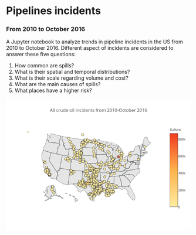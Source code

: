 # Pipelines incidents
### From 2010 to October 2016

A Jupyter notebook to analyze trends in pipeline incidents in the US from 2010 to October 2016. Different aspect of incidents are considered to answer these five questions:

1. How common are spills? 
2. What is their spatial and temporal distributions?
2. What is their scale regarding volume and cost?
2. What are the main causes of spills?
3. What places have a higher risk? 

![map](/incident_ditribution.png)
